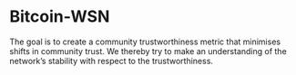 # Bitcoin-WSN
The goal is to create a community trustworthiness metric that minimises shifts in community trust. We thereby try to make an understanding of the network’s stability with respect to the trustworthiness.
